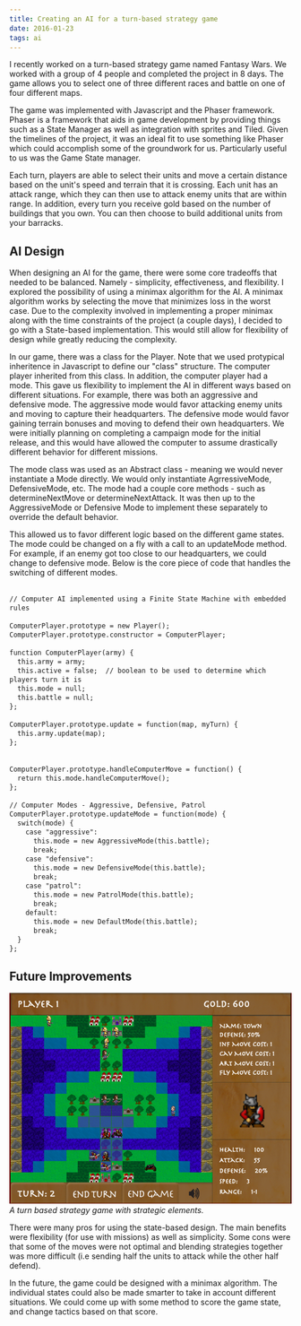 ```yaml
---
title: Creating an AI for a turn-based strategy game
date: 2016-01-23
tags: ai
---
```


I recently worked on a turn-based strategy game named Fantasy Wars. We worked with a group of 4 people and completed the project in 8 days. The game allows you to select one of three different races and battle on one of four different maps.

The game was implemented with Javascript and the Phaser framework. Phaser is a framework that aids in game development by providing things such as a State Manager as well as integration with sprites and Tiled. Given the timelines of the project, it was an ideal fit to use something like Phaser which could accomplish some of the groundwork for us. Particularly useful to us was the Game State manager.

Each turn, players are able to select their units and move a certain distance based on the unit's speed and terrain that it is crossing. Each unit has an attack range, which they can then use to attack enemy units that are within range. In addition, every turn you receive gold based on the number of buildings that you own. You can then choose to build additional units from your barracks.

## AI Design

When designing an AI for the game, there were some core tradeoffs that needed to be balanced. Namely - simplicity, effectiveness, and flexibility. I explored the possibility of using a minimax algorithm for the AI. A minimax algorithm works by selecting the move that minimizes loss in the worst case. Due to the complexity involved in implementing a proper minimax along with the time constraints of the project (a couple days), I decided to go with a State-based implementation. This would still allow for flexibility of design while greatly reducing the complexity.

In our game, there was a class for the Player. Note that we used protypical inheritence in Javascript to define our "class" structure. The computer player inherited from this class. In addition, the computer player had a mode. This gave us flexibility to implement the AI in different ways based on different situations. For example, there was both an aggressive and defensive mode. The aggressive mode would favor attacking enemy units and moving to capture their headquarters. The defensive mode would favor gaining terrain bonuses and moving to defend their own headquarters. We were initially planning on completing a campaign mode for the initial release, and this would have allowed the computer to assume drastically different behavior for different missions.

The mode class was used as an Abstract class - meaning we would never instantiate a Mode directly. We would only instantiate AgrressiveMode, DefensiveMode, etc. The mode had a couple core methods - such as determineNextMove or determineNextAttack. It was then up to the AggressiveMode or Defensive Mode to implement these separately to override the default behavior.

This allowed us to favor different logic based on the different game states. The mode could be changed on a fly with a call to an updateMode method. For example, if an enemy got too close to our headquarters, we could change to defensive mode. Below is the core piece of code that handles the switching of different modes.

<pre class="blogpost"><code>
// Computer AI implemented using a Finite State Machine with embedded rules

ComputerPlayer.prototype = new Player();
ComputerPlayer.prototype.constructor = ComputerPlayer;

function ComputerPlayer(army) {
  this.army = army;
  this.active = false;  // boolean to be used to determine which players turn it is
  this.mode = null;
  this.battle = null;
};

ComputerPlayer.prototype.update = function(map, myTurn) {
  this.army.update(map);
};


ComputerPlayer.prototype.handleComputerMove = function() {
  return this.mode.handleComputerMove();
};

// Computer Modes - Aggressive, Defensive, Patrol
ComputerPlayer.prototype.updateMode = function(mode) {
  switch(mode) {
    case "aggressive":
      this.mode = new AggressiveMode(this.battle);
      break;
    case "defensive":
      this.mode = new DefensiveMode(this.battle);
      break;
    case "patrol":
      this.mode = new PatrolMode(this.battle);
      break;
    default:
      this.mode = new DefaultMode(this.battle);
      break;
  }
};
</code></pre>

## Future Improvements

![Turn-based strategy game](images/blog/fantasywars.png)
*A turn based strategy game with strategic elements.*

There were many pros for using the state-based design. The main benefits were flexibility (for use with missions) as well as simplicity. Some cons were that some of the moves were not optimal and blending strategies together was more difficult (i.e sending half the units to attack while the other half defend).

In the future, the game could be designed with a minimax algorithm. The individual states could also be made smarter to take in account different situations. We could come up with some method to score the game state, and change tactics based on that score.